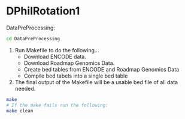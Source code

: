 # DPhilRotation1

DataPreProcessing:
```bash
cd DataPreProcessing
```
1. Run Makefile to do the following...
   - Download ENCODE data.
   - Download Roadmap Genomics Data.
   - Create bed tables from ENCODE and Roadmap Genomics Data
   - Compile bed tabels into a single bed table
2. The final output of the Makefile will be a usable bed file of all data needed.
```bash
make
# If the make fails run the following:
make clean
```